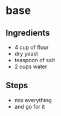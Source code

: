 # base 

## Ingredients
- 4 cup of flour
- dry yeast
- teaspoon of salt
- 2 cups water

## Steps
- mix everything
- and go for it
